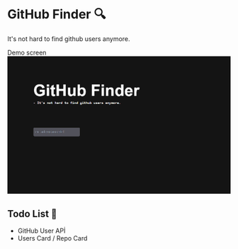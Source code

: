 <h1>GitHub Finder 🔍</h1>

<p>It's not hard to find github users anymore.</p> 

Demo screen
<img src="./store/web.png">

<h2>Todo List 📝</h2>
<ul>
  <li>GitHub User APİ</li>
  <li>Users Card / Repo Card </li>
</ul>

